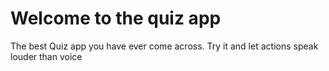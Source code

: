 # Welcome to the quiz app
The best Quiz app you have ever come across. Try it and let actions speak louder than voice